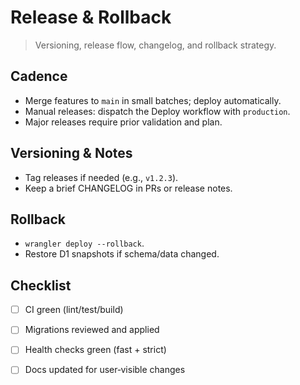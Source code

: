 # Release & Rollback

> Versioning, release flow, changelog, and rollback strategy.

## Cadence
- Merge features to `main` in small batches; deploy automatically.
- Manual releases: dispatch the Deploy workflow with `production`.
- Major releases require prior validation and plan.

## Versioning & Notes
- Tag releases if needed (e.g., `v1.2.3`).
- Keep a brief CHANGELOG in PRs or release notes.

## Rollback
- `wrangler deploy --rollback`.
- Restore D1 snapshots if schema/data changed.

## Checklist
- [ ] CI green (lint/test/build)
- [ ] Migrations reviewed and applied
- [ ] Health checks green (fast + strict)
- [ ] Docs updated for user‑visible changes

